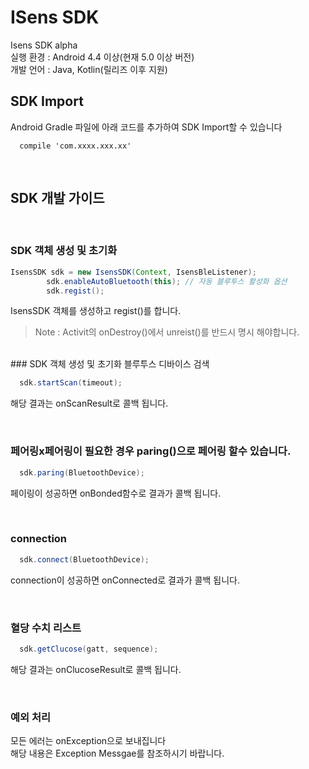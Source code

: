 # ISens SDK 
Isens SDK alpha <br>
실행 환경 : Android 4.4 이상(현재 5.0 이상 버전)<br>
개발 언어 : Java, Kotlin(릴리즈 이후 지원)
<br>

## SDK Import
Android Gradle 파일에 아래 코드를 추가하여 SDK Import할 수 있습니다
```
  compile 'com.xxxx.xxx.xx'
```

<br>

## SDK 개발 가이드

<br>

### SDK 객체 생성 및 초기화
```java
IsensSDK sdk = new IsensSDK(Context, IsensBleListener);
        sdk.enableAutoBluetooth(this); // 자동 블루투스 활성화 옵션
        sdk.regist();
```

IsensSDK 객체를 생성하고 regist()를 합니다.
> Note : Activit의 onDestroy()에서 unreist()를 반드시 명시 해야합니다.


<br>
### SDK 객체 생성 및 초기화
블루투스 디바이스 검색

```java
  sdk.startScan(timeout);
```
해당 결과는 onScanResult로 콜백 됩니다.

<br>

### 페어링x페어링이 필요한 경우 paring()으로 페어링 할수 있습니다.
```java
  sdk.paring(BluetoothDevice);
```
페이링이 성공하면 onBonded함수로 결과가 콜백 됩니다.

<br>

### connection
```java
  sdk.connect(BluetoothDevice);
```
connection이 성공하면 onConnected로 결과가 콜백 됩니다.

<br>

### 혈당 수치 리스트
```java
  sdk.getClucose(gatt, sequence);
```
해당 결과는 onClucoseResult로 콜백 됩니다.

<br>

### 예외 처리
모든 에러는 onException으로 보내집니다<br>
해당 내용은 Exception Messgae를 참조하시기 바랍니다.
<br>

